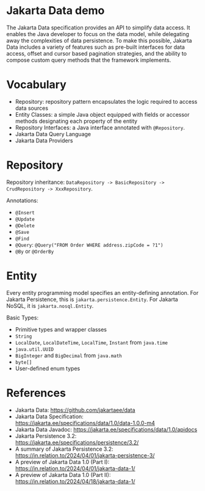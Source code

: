 Jakarta Data demo
===================


The Jakarta Data specification provides an API to simplify data access.
It enables the Java developer to focus on the data model, while delegating away the complexities of data persistence.
To make this possible, Jakarta Data includes a variety of features such as pre-built interfaces for data access, offset and cursor based pagination strategies,
and the ability to compose custom query methods that the framework implements.

# Vocabulary

* Repository: repository pattern encapsulates the logic required to access data sources
* Entity Classes: a simple Java object equipped with fields or accessor methods designating each property of the entity
* Repository Interfaces: a Java interface annotated with `@Repository`.
* Jakarta Data Query Language
* Jakarta Data Providers

# Repository

Repository inheritance: `DataRepository -> BasicRepository -> CrudRepository -> XxxRepository`.

Annotations:

* `@Insert`
* `@Update`
* `@Delete`
* `@Save`
* `@Find`
* `@Query`:  `@Query("FROM Order WHERE address.zipCode = ?1")`
* `@By` or `@OrderBy`

# Entity

Every entity programming model specifies an entity-defining annotation.
For Jakarta Persistence, this is `jakarta.persistence.Entity`. For Jakarta NoSQL, it is `jakarta.nosql.Entity`.

Basic Types:

* Primitive types and wrapper classes
* `String`
* `LocalDate`, `LocalDateTime`, `LocalTime`, `Instant` from `java.time`
* `java.util.UUID`
* `BigInteger` and `BigDecimal` from `java.math`
* `byte[]`
* User-defined enum types

# References

* Jakarta Data: https://github.com/jakartaee/data
* Jakarta Data Specification: https://jakarta.ee/specifications/data/1.0/data-1.0.0-m4
* Jakarta Data Javadoc: https://jakarta.ee/specifications/data/1.0/apidocs
* Jakarta Persistence 3.2: https://jakarta.ee/specifications/persistence/3.2/
* A summary of Jakarta Persistence 3.2: https://in.relation.to/2024/04/01/jakarta-persistence-3/
* A preview of Jakarta Data 1.0 (Part I): https://in.relation.to/2024/04/01/jakarta-data-1/
* A preview of Jakarta Data 1.0 (Part II): https://in.relation.to/2024/04/18/jakarta-data-1/
